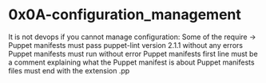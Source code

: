 # 0x0A-configuration_management

It is not devops if you cannot manage configuration:
    Some of the require -> 
        Puppet manifests must pass puppet-lint version 2.1.1 without any errors
        Puppet manifests must run without error
        Puppet manifests first line must be a comment explaining what the Puppet manifest is about
        Puppet manifests files must end with the extension .pp
